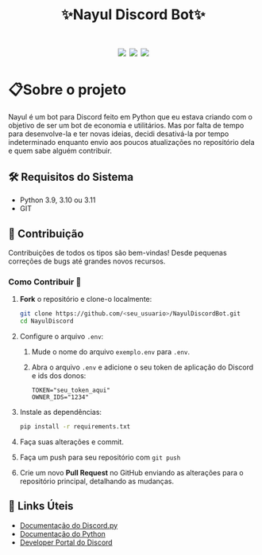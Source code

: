 <h1 align="center">✨Nayul Discord Bot✨<h1>

<p align="center">
<a><img src="https://img.shields.io/github/languages/top/Nanyuss/NayulDiscordBot"></a>
<a href="https://github.com/Nanyuss/NayulDiscordBot/commits/master"><img src="https://img.shields.io/github/last-commit/Nanyuss/NayulDiscordBot"></a>
<a href="LICENSE"><img src="https://img.shields.io/github/license/Nanyuss/NayulDiscordBot%20"></a>
</p>

# 📋Sobre o projeto

Nayul é um bot para Discord feito em Python que eu estava criando com o objetivo de ser um bot de economia e utilitários. Mas por falta de tempo para desenvolve-la e ter novas ideias, decidi desativá-la por tempo indeterminado enquanto envio aos poucos atualizações no repositório dela e quem sabe alguém contribuir.

## 🛠 Requisitos do Sistema

- Python 3.9, 3.10 ou 3.11
- GIT

## 🤝 Contribuição

Contribuições de todos os tipos são bem-vindas! Desde pequenas correções de bugs até grandes novos recursos.

### Como Contribuir 🚀

1. **Fork** o repositório e clone-o localmente:
    ```sh
    git clone https://github.com/<seu_usuario>/NayulDiscordBot.git
    cd NayulDiscord
    ```

2. Configure o arquivo `.env`:
    1. Mude o nome do arquivo `exemplo.env` para `.env`.

    2. Abra o arquivo `.env` e adicione o seu token de aplicação do Discord e ids dos donos:
        ```env
        TOKEN="seu_token_aqui"
        OWNER_IDS="1234"
        ```

3. Instale as dependências:
    ```sh
    pip install -r requirements.txt
    ```

4. Faça suas alterações e commit.

5. Faça um push para seu repositório com `git push`

6. Crie um novo **Pull Request** no GitHub enviando as alterações para o repositório principal, detalhando as mudanças.


## 🔗 Links Úteis

- [Documentação do Discord.py](https://discordpy.readthedocs.io/en/stable/)
- [Documentação do Python](https://docs.python.org/3.11/)
- [Developer Portal do Discord](https://discord.com/developers/)
